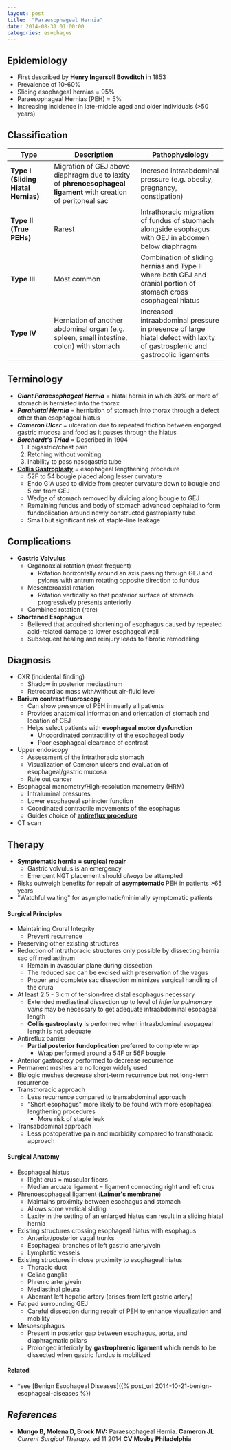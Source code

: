 ```yaml
---
layout: post
title:  "Paraesophageal Hernia"
date: 2014-08-31 01:00:00
categories: esophagus
---
```


## Epidemiology

* First described by **Henry Ingersoll Bowditch** in 1853
* Prevalence of 10-60%
* Sliding esophageal hernias = 95%
* Paraesophageal Hernias (PEH) = 5%
* Increasing incidence in late-middle aged and older individuals (>50 years)

## Classification

<table>
  <thead>
    <th style="width:20%">Type</th>
    <th style="width:40%">Description</th>
    <th style="width:40%">Pathophysiology</th>
  </thead>
  <tr>
    <td><b>Type I<br/>(Sliding Hiatal Hernias)</b></td>
    <td>Migration of GEJ above diaphragm due to laxity of <b>phrenoesophageal ligament</b> with creation of peritoneal sac</td>
    <td>Incresed intraabdominal pressure (e.g. obesity, pregnancy, constipation)</td>
  </tr>
  <tr>
    <td><b>Type II<br/>(True PEHs)</b></td>
    <td>Rarest</td>
    <td>Intrathoracic migration of fundus of stuomach alongside esophagus with GEJ in abdomen below diaphragm</td>
  </tr>
  <tr>
    <td><b>Type III</b></td>
    <td>Most common</td>
    <td>Combination of sliding hernias and Type II where both GEJ and cranial portion of stomach cross esophageal hiatus</td>
  </tr>
  <tr>
    <td><b>Type IV</b></td>
    <td>Herniation of another abdominal organ (e.g. spleen, small intestine, colon) with stomach</td>
    <td>Increased intraabdominal pressure in presence of large hiatal defect with laxity of gastrosplenic and gastrocolic ligaments</td>
  </tr>
</table>

## Terminology

* **_Giant Paraesophageal Hernia_** = hiatal hernia in which 30% or more of stomach is herniated into the thorax
* **_Parahiatal Hernia_** = herniation of stomach into thorax through a defect other than esophageal hiatus
* **_Cameron Ulcer_** = ulceration due to repeated friction between engorged gastric mucosa and food as it passes through the hiatus
* **_Borchardt's Triad_** = Described in 1904
  1. Epigastric/chest pain
  1. Retching without vomiting
  1. Inability to pass nasogastric tube
* **[Collis Gastroplasty]()** = esophageal lengthening procedure
  * 52F to 54 bougie placed along lesser curvature
  * Endo GIA used to divide from greater curvature down to bougie and 5 cm from GEJ
  * Wedge of stomach removed by dividing along bougie to GEJ
  * Remaining fundus and body of stomach advanced cephalad to form fundoplication around newly constructed gastroplasty tube
  * Small but significant risk of staple-line leakage

## Complications

* **Gastric Volvulus**
  * Organoaxial rotation (most frequent)
    * Rotation horizontally around an axis passing through GEJ and pylorus with antrum rotating opposite direction to fundus
  * Mesenteroaxial rotation
    * Rotation vertically so that posterior surface of stomach progressively presents anteriorly
  * Combined rotation (rare)
* **Shortened Esophagus**
  * Believed that acquired shortening of esophagus caused by repeated acid-related damage to lower esophageal wall
  * Subsequent healing and reinjury leads to fibrotic remodeling
  
## Diagnosis

* CXR (incidental finding)
  * Shadow in posterior mediastinum
  * Retrocardiac mass with/without air-fluid level
* **Barium contrast fluoroscopy**
  * Can show presence of PEH in nearly all patients
  * Provides anatomical information and orientation of stomach and location of GEJ
  * Helps select patients with **esophageal motor dysfunction**
    * Uncoordinated contractility of the esophageal body
    * Poor esophageal clearance of contrast
* Upper endoscopy
  * Assessment of the intrathoracic stomach
  * Visualization of Cameron ulcers and evaluation of esophageal/gastric mucosa
  * Rule out cancer
* Esophageal manometry/High-resolution manometry (HRM)
  * Intraluminal pressures
  * Lower esophageal sphincter function
  * Coordinated contractile movements of the esophagus
  * Guides choice of **[antireflux procedure]({)**
* CT scan

## Therapy

* **Symptomatic hernia = surgical repair**
  * Gastric volvulus is an emergency
  * Emergent NGT placement should _always_ be attempted
* Risks outweigh benefits for repair of **asymptomatic** PEH in patients >65 years
* \"Watchful waiting\" for asymptomatic/minimally symptomatic patients 

#### Surgical Principles

* Maintaining Crural Integrity
  * Prevent recurrence
* Preserving other existing structures
* Reduction of intrathoracic structures only possible by dissecting hernia sac off mediastinum
  * Remain in avascular plane during dissection
  * The reduced sac can be excised with preservation of the vagus
  * Proper and complete sac dissection minimizes surgical handling of the crura
* At least 2.5 - 3 cm of tension-free distal esophagus necessary
  * Extended mediastinal dissection up to level of _inferior pulmonary veins_ may be necessary to get adequate intraabdominal esopageal length
  * **Collis gastroplasty** is performed when intraabdominal esopageal length is not adequate
* Antireflux barrier
  * **Partial posterior fundoplication** preferred to complete wrap
    * Wrap performed around a 54F or 56F bougie
* Anterior gastropexy performed to decrease recurrence
* Permanent meshes are no longer widely used
* Biologic meshes decrease short-term recurrence but not long-term recurrence
* Transthoracic approach
  * Less recurrence compared to transabdominal approach
  * "Short esophagus" more likely to be found with more esophageal lengthening procedures
    * More risk of staple leak
* Transabdominal approach
  * Less postoperative pain and morbidity compared to transthoracic approach

#### Surgical Anatomy

* Esophageal hiatus
  * Right crus = muscular fibers
  * Median arcuate ligament = ligament connecting right and left crus
* Phrenoesophageal ligament (**Laimer's membrane**)
  * Maintains proximity between esophagus and stomach
  * Allows some vertical sliding
  * Laxity in the setting of an enlarged hiatus can result in a sliding hiatal hernia
* Existing structures crossing esophageal hiatus with esophagus
  * Anterior/posterior vagal trunks
  * Esophageal branches of left gastric artery/vein
  * Lymphatic vessels
* Existing structures in close proximity to esophageal hiatus
  * Thoracic duct
  * Celiac ganglia
  * Phrenic artery/vein
  * Mediastinal pleura
  * Aberrant left hepatic artery (arises from left gastric artery)
* Fat pad surrounding GEJ
  * Careful dissection during repair of PEH to enhance visualization and mobility
* Mesoesophagus
  * Present in posterior gap between esophagus, aorta, and diaphragmatic pillars
  * Prolonged inferiorly by **gastrophrenic ligament** which needs to be dissected when gastric fundus is mobilized

#### Related

* *see [Benign Esophageal Diseases]({% post_url 2014-10-21-benign-esophageal-diseases %})

## *References*
* **Mungo B, Molena D, Brock MV:** Paraesophageal Hernia. **Cameron JL** *Current Surgical Therapy.* ed 11 2014 **CV Mosby Philadelphia**